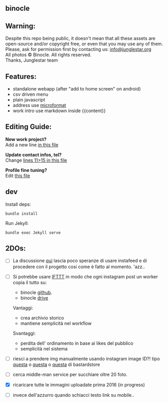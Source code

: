 binocle
---

## Warning:

Despite this repo being public, it doesn't mean that all these assets are open-source and/or copyright free, or even that you may use any of them. Please, ask for permission first by contacting us: info@junglestar.org  
All photos © Binocle. All rights reserved.  
Thanks, Junglestar team  

## Features:
- standalone webapp (after "add to home screen" on android)
- csv driven menu
- plain javascript
- address use [microformat](https://schema.org/Organization)
- work intro use markdown inside {{content}}


## Editing Guide:

**New work project?**  
Add a new line [in this file](https://github.com/toybreaker/binocle/blob/gh-pages/_data/works.csv)

**Update contact infos, tel?**     
Change [lines 11>15 in this file](https://github.com/toybreaker/binocle/blob/gh-pages/_config.yml)

**Profile fine tuning?**    
Edit [this file](https://github.com/toybreaker/binocle/blob/gh-pages/_includes/editables/profile.md)


## dev

Install deps:

    bundle install

Run Jekyll:

    bundle exec Jekyll serve

## 2DOs:

- [ ] La discussione [qui](https://github.com/stevenschobert/instafeed.js/issues/345) lascia poco speranze di usare instafeed e di procedere con il progetto cosi come è fatto al momento. 'azz..

- [ ] Si potrebbe usare [IFTTT](https://ifttt.com/instagram) in modo che ogni instagram post un worker copia il tutto su:

  - binocle [github](https://ifttt.com/github).  
  - binocle [drive](https://ifttt.com/connect/instagram/google_drive)


  Vantaggi:

  + crea archivio storico   
  + mantiene semplicità nel workflow

  Svantaggi:

  - perdita dell' ordinamento in base ai likes del pubblico    
  - semplicità nel sistema

- [ ] riesci a prendere img manualmente usando instagram image ID?! tipo [questa](https://scontent-mxp1-1.cdninstagram.com/t51.2885-15/sh0.08/e35/p750x750/12724746_1761798947381200_470383680_n.jpg)  o [questa](https://scontent-mxp1-1.cdninstagram.com/t51.2885-15/e35/11261917_562258193942516_1108019599_n.jpg) o [questa](https://scontent-mxp1-1.cdninstagram.com/t51.2885-15/e35/p480x480/12531002_1684039925167816_1667080319_n.jpg) di bastardstore

- [ ] cerca middle-man service per succhiare oltre 20 foto.

- [x] ricaricare tutte le immagini uploadate prima 2016 (in progress)

- [ ] invece dell'azzurro quando schiacci testo link su mobile..

